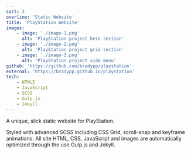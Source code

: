 ```yaml
---
sort: 3
overline: 'Static Website'
title: 'PlayStation Website'
images:
    - image: './image-1.png'
      alt: 'PlayStation project hero section'
    - image: './image-2.png'
      alt: 'PlayStation project grid section'
    - image: './image-3.png'
      alt: 'PlayStation project side menu'
github: 'https://github.com/bradypp/playstation'
external: 'https://bradypp.github.io/playstation'
tech:
    - HTML5
    - JavaScript
    - SCSS
    - Gulp.js
    - Jekyll
---
```


A unique, slick static website for PlayStation.

Styled with advanced SCSS including CSS Grid, scroll-snap and keyframe animations. All site HTML, CSS, JavaScript and images are automatically optimized through the use Gulp.js and Jekyll.
